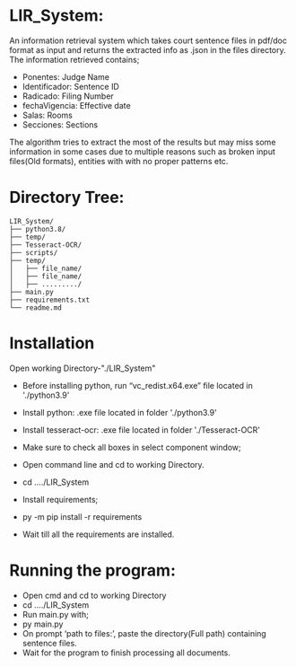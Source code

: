 # LIR_System:
An information retrieval system which takes court sentence files in pdf/doc 
format as input and returns the extracted info as .json in the files directory.
The information retrieved contains;

- Ponentes: Judge Name
- Identificador: Sentence ID
- Radicado: Filing Number
- fechaVigencia: Effective date
- Salas: Rooms
- Secciones: Sections

The algorithm tries to extract the most of the results but may miss some
information in some cases due to multiple reasons such as broken
input files(Old formats), entities with with no proper patterns etc. 

# Directory Tree:
    LIR_System/
    ├── python3.8/
    ├── temp/
    ├── Tesseract-OCR/
    ├── scripts/
    ├── temp/
    │   ├── file_name/
    │   ├── file_name/
    │   ├── ........./
    ├── main.py
    ├── requirements.txt
    └── readme.md

# Installation
Open working Directory-"./LIR_System"
- Before installing python, run “vc_redist.x64.exe” file located in './python3.9'
- Install python: .exe file located in folder './python3.9'
- Install tesseract-ocr: .exe file located in folder './Tesseract-OCR'
- Make sure to check all boxes in select component window;

- Open command line and cd to working Directory. 
- cd ..../LIR_System
- Install requirements;
- py -m pip install -r requirements
- Wait till all the requirements are installed.
    

# Running the program:
- Open cmd and cd to working Directory
- cd ..../LIR_System
- Run main.py with;
- py main.py
- On prompt ‘path to files:’, paste the directory(Full path) containing sentence files.
- Wait for the program to finish processing all documents.
